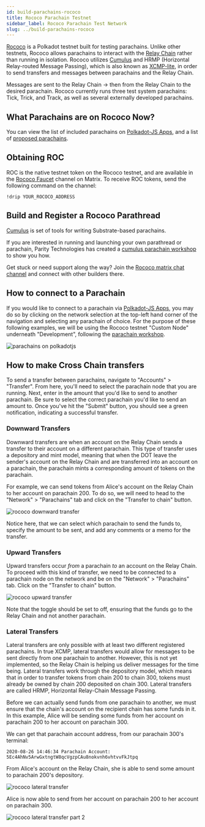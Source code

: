 ```yaml
---
id: build-parachains-rococo
title: Rococo Parachain Testnet
sidebar_label: Rococo Parachain Test Network
slug: ../build-parachains-rococo
---
```


[Rococo](https://github.com/paritytech/cumulus#rococo-crown) is a Polkadot testnet built for testing
parachains. Unlike other testnets, Rococo allows parachains to interact with the [Relay Chain](../general/glossary.md##relay-chain)
rather than running in isolation. Rococo utilizes [Cumulus](build-cumulus.md) and HRMP (Horizontal Relay-routed Message
Passing), which is also known as [XCMP-lite](<../learn/learn-crosschain.md##xcmp-lite-(hrmp)>), in order to send transfers and messages
between parachains and the Relay Chain.

Messages are sent to the Relay Chain -> then from the Relay Chain to the desired parachain. Rococo
currently runs three test system parachains: Tick, Trick, and Track, as well as several externally developed
parachains.

## What Parachains are on Rococo Now?

You can view the list of included parachains on
[Polkadot-JS Apps](https://polkadot.js.org/apps/?rpc=wss%3A%2F%2Frococo-rpc.polkadot.io#/parachains),
and a list of
[proposed parachains](https://polkadot.js.org/apps/?rpc=wss%3A%2F%2Frococo-rpc.polkadot.io#/parachains/proposals).

## Obtaining ROC

ROC is the native testnet token on the Rococo testnet, and are available in the
[Rococo Faucet](https://app.element.io/#/room/#rococo-faucet:matrix.org) channel on Matrix.
To receive ROC tokens, send the following command on the channel:

```
!drip YOUR_ROCOCO_ADDRESS
```

## Build and Register a Rococo Parathread

[Cumulus](https://github.com/paritytech/cumulus#rococo) is set of tools for writing Substrate-based
parachains.

If you are interested in running and launching your own parathread or parachain, Parity Technologies
has created a [cumulus parachain workshop](https://substrate.dev/cumulus-workshop/) to show you how.

Get stuck or need support along the way? Join the
[Rococo matrix chat channel](https://matrix.to/#/#rococo:matrix.parity.io) and connect with other
builders there.

## How to connect to a Parachain

If you would like to connect to a parachain via [Polkadot-JS Apps](https://polkadot.js.org/apps/),
you may do so by clicking on the network selection at the top-left hand corner of the navigation and
selecting any parachain of choice. For the purpose of these following examples, we will be using the
Rococo testnet "Custom Node" underneath "Development", following the
[parachain workshop](https://substrate.dev/cumulus-workshop/).

![parachains on polkadotjs](../assets/polkadotjs_network_parachains.png)

## How to make Cross Chain transfers

To send a transfer between parachains, navigate to "Accounts" > "Transfer". From here, you'll need
to select the parachain node that you are running. Next, enter in the amount that you'd like to send
to another parachain. Be sure to select the correct parachain you'd like to send an amount to. Once
you've hit the "Submit" button, you should see a green notification, indicating a successful
transfer.

### Downward Transfers

Downward transfers are when an account on the Relay Chain sends a transfer to their account on a
different parachain. This type of transfer uses a depository and mint model, meaning that when the
DOT leave the sender's account on the Relay Chain and are transferred into an account on a
parachain, the parachain mints a corresponding amount of tokens on the parachain.

For example, we can send tokens from Alice's account on the Relay Chain to her account on
parachain 200. To do so, we will need to head to the "Network" > "Parachains" tab and click on the
"Transfer to chain" button.

![rococo downward transfer](../assets/rococo/rococo-downward-transfer.png)

Notice here, that we can select which parachain to send the funds to, specify the amount to be sent,
and add any comments or a memo for the transfer.

### Upward Transfers

Upward transfers occur _from_ a parachain _to_ an account on the Relay Chain. To proceed with this
kind of transfer, we need to be connected to a parachain node on the network and be on the
"Network" > "Parachains" tab. Click on the "Transfer to chain" button.

![rococo upward transfer](../assets/rococo/rococo-upward-transfer.png)

Note that the toggle should be set to off, ensuring that the funds go to the Relay Chain and not
another parachain.

### Lateral Transfers

Lateral transfers are only possible with at least two different registered parachains. In true
XCMP, lateral transfers would allow for messages to be sent directly from one parachain to another.
However, this is not yet implemented, so the Relay Chain is helping us deliver messages for the time
being. Lateral transfers work through the depository model, which means that in order to transfer
tokens from chain 200 to chain 300, tokens must already be owned by chain 200 deposited on
chain 300. Lateral transfers are called HRMP, Horizontal Relay-Chain Message Passing.

Before we can actually send funds from one parachain to another, we must ensure that the chain's
account on the recipient chain has some funds in it. In this example, Alice will be sending some
funds from her account on parachain 200 to her account on parachain 300.

We can get that parachain account address, from our parachain 300's terminal:

```
2020-08-26 14:46:34 Parachain Account: 5Ec4AhNv5ArwGxtngtW8qcVgzpCAu8nokvnh6vhtvvFkJtpq
```

From Alice's account on the Relay Chain, she is able to send some amount to parachain 200's
depository.

![rococo lateral transfer](../assets/rococo/rococo-lateral-transfer.png)

Alice is now able to send from her account on parachain 200 to her account on parachain 300.

![rococo lateral transfer part 2](../assets/rococo/rococo-lateral-transfer2.png)
